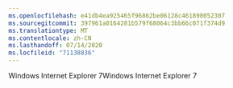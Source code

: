 ```yaml
---
ms.openlocfilehash: e41db4ea925465f96862be06128c461890052307
ms.sourcegitcommit: 397961a0164281b579f68064c3bb66c071f374d9
ms.translationtype: MT
ms.contentlocale: zh-CN
ms.lasthandoff: 07/14/2020
ms.locfileid: "71138836"
---
```

<span data-ttu-id="f7f61-101">Windows Internet Explorer 7</span><span class="sxs-lookup"><span data-stu-id="f7f61-101">Windows Internet Explorer 7</span></span>
